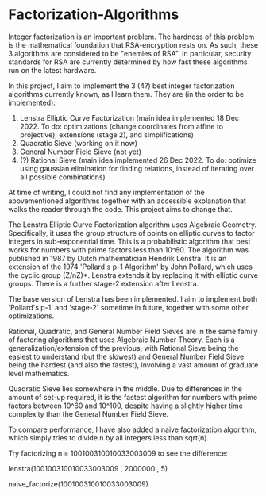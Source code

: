 # Factorization-Algorithms
Integer factorization is an important problem. The hardness of this problem is the mathematical foundation that RSA-encryption rests on. As such, these 3 algorithms are considered to be "enemies of RSA". In particular, security standards for RSA are currently determined by how fast these algorithms run on the latest hardware.

In this project, I aim to implement the 3 (4?) best integer factorization algorithms currently known, as I learn them. They are (in the order to be implemented):

1. Lenstra Elliptic Curve Factorization  (main idea implemented 18 Dec 2022. To do: optimizations (change coordinates from affine to projective), extensions (stage 2), and simplifications)
2. Quadratic Sieve (working on it now)  
3. General Number Field Sieve (not yet)
4. (?) Rational Sieve (main idea implemented 26 Dec 2022. To do: optimize using gaussian elimination for finding relations, instead of iterating over all possible combinations)

At time of writing, I could not find any implementation of the abovementioned algorithms together with an accessible explanation that walks the reader through the code. This project aims to change that.

The Lenstra Elliptic Curve Factorization algorithm uses Algebraic Geometry. Specifically, it uses the group structure of points on elliptic curves to factor integers in sub-exponential time. This is a probabilistic algorithm that best works for numbers with prime factors less than 10^60. The algorithm was published in 1987 by Dutch mathematician Hendrik Lenstra. It is an extension of the 1974 'Pollard's p-1 Algorithm' by John Pollard, which uses the cyclic group (Z/nZ)*. Lenstra extends it by replacing it with elliptic curve groups. There is a further stage-2 extension after Lenstra. 

The base version of Lenstra has been implemented. I aim to implement both 'Pollard's p-1' and 'stage-2' sometime in future, together with some other optimizations.

Rational, Quadratic, and General Number Field Sieves are in the same family of factoring algorithms that uses Algebraic Number Theory. Each is a generalization/extension of the previous, with Rational Sieve being the easiest to understand (but the slowest) and General Number Field Sieve being the hardest (and also the fastest), involving a vast amount of graduate level mathematics.

Quadratic Sieve lies somewhere in the middle. Due to differences in the amount of set-up required, it is the fastest algorithm for numbers with prime factors between 10^60 and 10^100, despite having a slightly higher time complexity than the General Number Field Sieve.

To compare performance, I have also added a naive factorization algorithm, which simply tries to divide n by all integers less than sqrt(n).

Try factorizing n = 100100310010033003009 to see the difference:

lenstra(100100310010033003009 , 2000000 , 5)

naive_factorize(100100310010033003009)

